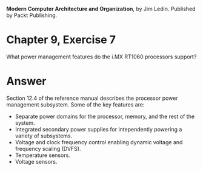 __Modern Computer Architecture and Organization__, by Jim Ledin. Published by Packt Publishing.
# Chapter 9, Exercise 7

What power management features do the i.MX RT1060 processors support?

# Answer
Section 12.4 of the reference manual describes the processor power management subsystem. Some of the key features are:
* Separate power domains for the processor, memory, and the rest of the system.
* Integrated secondary power supplies for intependently powering a variety of subsystems.
* Voltage and clock frequency control enabling dynamic voltage and frequency scaling (DVFS).
* Temperature sensors.
* Voltage sensors.
